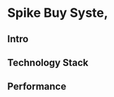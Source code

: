 <!--
 * @Author: Liu Yuchen
 * @Date: 2021-05-08 09:59:49
 * @LastEditors: Liu Yuchen
 * @LastEditTime: 2021-05-08 10:00:28
 * @Description: 
 * @FilePath: /spike_system/README.md
 * @GitHub: https://github.com/liuyuchen777
-->
# Spike Buy Syste,

## Intro



## Technology Stack

## Performance
